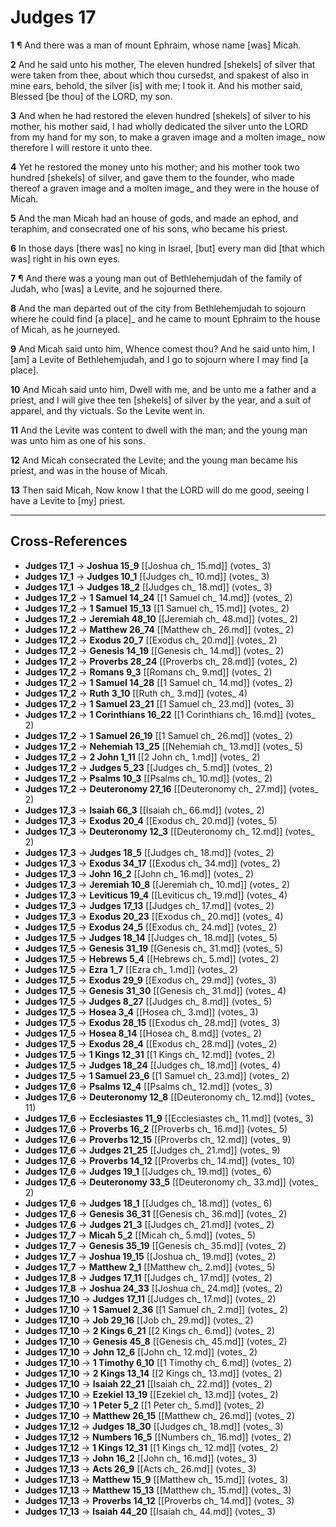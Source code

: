 # Judges 17

**1** ¶ And there was a man of mount Ephraim, whose name [was] Micah.

**2** And he said unto his mother, The eleven hundred [shekels] of silver that were taken from thee, about which thou cursedst, and spakest of also in mine ears, behold, the silver [is] with me; I took it. And his mother said, Blessed [be thou] of the LORD, my son.

**3** And when he had restored the eleven hundred [shekels] of silver to his mother, his mother said, I had wholly dedicated the silver unto the LORD from my hand for my son, to make a graven image and a molten image_ now therefore I will restore it unto thee.

**4** Yet he restored the money unto his mother; and his mother took two hundred [shekels] of silver, and gave them to the founder, who made thereof a graven image and a molten image_ and they were in the house of Micah.

**5** And the man Micah had an house of gods, and made an ephod, and teraphim, and consecrated one of his sons, who became his priest.

**6** In those days [there was] no king in Israel, [but] every man did [that which was] right in his own eyes.

**7** ¶ And there was a young man out of Bethlehemjudah of the family of Judah, who [was] a Levite, and he sojourned there.

**8** And the man departed out of the city from Bethlehemjudah to sojourn where he could find [a place]_ and he came to mount Ephraim to the house of Micah, as he journeyed.

**9** And Micah said unto him, Whence comest thou? And he said unto him, I [am] a Levite of Bethlehemjudah, and I go to sojourn where I may find [a place].

**10** And Micah said unto him, Dwell with me, and be unto me a father and a priest, and I will give thee ten [shekels] of silver by the year, and a suit of apparel, and thy victuals. So the Levite went in.

**11** And the Levite was content to dwell with the man; and the young man was unto him as one of his sons.

**12** And Micah consecrated the Levite; and the young man became his priest, and was in the house of Micah.

**13** Then said Micah, Now know I that the LORD will do me good, seeing I have a Levite to [my] priest.

---

## Cross-References

- **Judges 17_1** → **Joshua 15_9** [[Joshua ch_ 15.md]] (votes_ 3)
- **Judges 17_1** → **Judges 10_1** [[Judges ch_ 10.md]] (votes_ 3)
- **Judges 17_1** → **Judges 18_2** [[Judges ch_ 18.md]] (votes_ 3)
- **Judges 17_2** → **1 Samuel 14_24** [[1 Samuel ch_ 14.md]] (votes_ 2)
- **Judges 17_2** → **1 Samuel 15_13** [[1 Samuel ch_ 15.md]] (votes_ 2)
- **Judges 17_2** → **Jeremiah 48_10** [[Jeremiah ch_ 48.md]] (votes_ 2)
- **Judges 17_2** → **Matthew 26_74** [[Matthew ch_ 26.md]] (votes_ 2)
- **Judges 17_2** → **Exodus 20_7** [[Exodus ch_ 20.md]] (votes_ 2)
- **Judges 17_2** → **Genesis 14_19** [[Genesis ch_ 14.md]] (votes_ 2)
- **Judges 17_2** → **Proverbs 28_24** [[Proverbs ch_ 28.md]] (votes_ 2)
- **Judges 17_2** → **Romans 9_3** [[Romans ch_ 9.md]] (votes_ 2)
- **Judges 17_2** → **1 Samuel 14_28** [[1 Samuel ch_ 14.md]] (votes_ 2)
- **Judges 17_2** → **Ruth 3_10** [[Ruth ch_ 3.md]] (votes_ 4)
- **Judges 17_2** → **1 Samuel 23_21** [[1 Samuel ch_ 23.md]] (votes_ 3)
- **Judges 17_2** → **1 Corinthians 16_22** [[1 Corinthians ch_ 16.md]] (votes_ 2)
- **Judges 17_2** → **1 Samuel 26_19** [[1 Samuel ch_ 26.md]] (votes_ 2)
- **Judges 17_2** → **Nehemiah 13_25** [[Nehemiah ch_ 13.md]] (votes_ 5)
- **Judges 17_2** → **2 John 1_11** [[2 John ch_ 1.md]] (votes_ 2)
- **Judges 17_2** → **Judges 5_23** [[Judges ch_ 5.md]] (votes_ 2)
- **Judges 17_2** → **Psalms 10_3** [[Psalms ch_ 10.md]] (votes_ 2)
- **Judges 17_2** → **Deuteronomy 27_16** [[Deuteronomy ch_ 27.md]] (votes_ 2)
- **Judges 17_3** → **Isaiah 66_3** [[Isaiah ch_ 66.md]] (votes_ 2)
- **Judges 17_3** → **Exodus 20_4** [[Exodus ch_ 20.md]] (votes_ 5)
- **Judges 17_3** → **Deuteronomy 12_3** [[Deuteronomy ch_ 12.md]] (votes_ 2)
- **Judges 17_3** → **Judges 18_5** [[Judges ch_ 18.md]] (votes_ 2)
- **Judges 17_3** → **Exodus 34_17** [[Exodus ch_ 34.md]] (votes_ 2)
- **Judges 17_3** → **John 16_2** [[John ch_ 16.md]] (votes_ 2)
- **Judges 17_3** → **Jeremiah 10_8** [[Jeremiah ch_ 10.md]] (votes_ 2)
- **Judges 17_3** → **Leviticus 19_4** [[Leviticus ch_ 19.md]] (votes_ 4)
- **Judges 17_3** → **Judges 17_13** [[Judges ch_ 17.md]] (votes_ 2)
- **Judges 17_3** → **Exodus 20_23** [[Exodus ch_ 20.md]] (votes_ 4)
- **Judges 17_5** → **Exodus 24_5** [[Exodus ch_ 24.md]] (votes_ 2)
- **Judges 17_5** → **Judges 18_14** [[Judges ch_ 18.md]] (votes_ 5)
- **Judges 17_5** → **Genesis 31_19** [[Genesis ch_ 31.md]] (votes_ 5)
- **Judges 17_5** → **Hebrews 5_4** [[Hebrews ch_ 5.md]] (votes_ 2)
- **Judges 17_5** → **Ezra 1_7** [[Ezra ch_ 1.md]] (votes_ 2)
- **Judges 17_5** → **Exodus 29_9** [[Exodus ch_ 29.md]] (votes_ 3)
- **Judges 17_5** → **Genesis 31_30** [[Genesis ch_ 31.md]] (votes_ 4)
- **Judges 17_5** → **Judges 8_27** [[Judges ch_ 8.md]] (votes_ 5)
- **Judges 17_5** → **Hosea 3_4** [[Hosea ch_ 3.md]] (votes_ 3)
- **Judges 17_5** → **Exodus 28_15** [[Exodus ch_ 28.md]] (votes_ 3)
- **Judges 17_5** → **Hosea 8_14** [[Hosea ch_ 8.md]] (votes_ 2)
- **Judges 17_5** → **Exodus 28_4** [[Exodus ch_ 28.md]] (votes_ 2)
- **Judges 17_5** → **1 Kings 12_31** [[1 Kings ch_ 12.md]] (votes_ 2)
- **Judges 17_5** → **Judges 18_24** [[Judges ch_ 18.md]] (votes_ 4)
- **Judges 17_5** → **1 Samuel 23_6** [[1 Samuel ch_ 23.md]] (votes_ 2)
- **Judges 17_6** → **Psalms 12_4** [[Psalms ch_ 12.md]] (votes_ 3)
- **Judges 17_6** → **Deuteronomy 12_8** [[Deuteronomy ch_ 12.md]] (votes_ 11)
- **Judges 17_6** → **Ecclesiastes 11_9** [[Ecclesiastes ch_ 11.md]] (votes_ 3)
- **Judges 17_6** → **Proverbs 16_2** [[Proverbs ch_ 16.md]] (votes_ 5)
- **Judges 17_6** → **Proverbs 12_15** [[Proverbs ch_ 12.md]] (votes_ 9)
- **Judges 17_6** → **Judges 21_25** [[Judges ch_ 21.md]] (votes_ 9)
- **Judges 17_6** → **Proverbs 14_12** [[Proverbs ch_ 14.md]] (votes_ 10)
- **Judges 17_6** → **Judges 19_1** [[Judges ch_ 19.md]] (votes_ 6)
- **Judges 17_6** → **Deuteronomy 33_5** [[Deuteronomy ch_ 33.md]] (votes_ 2)
- **Judges 17_6** → **Judges 18_1** [[Judges ch_ 18.md]] (votes_ 6)
- **Judges 17_6** → **Genesis 36_31** [[Genesis ch_ 36.md]] (votes_ 2)
- **Judges 17_6** → **Judges 21_3** [[Judges ch_ 21.md]] (votes_ 2)
- **Judges 17_7** → **Micah 5_2** [[Micah ch_ 5.md]] (votes_ 5)
- **Judges 17_7** → **Genesis 35_19** [[Genesis ch_ 35.md]] (votes_ 2)
- **Judges 17_7** → **Joshua 19_15** [[Joshua ch_ 19.md]] (votes_ 2)
- **Judges 17_7** → **Matthew 2_1** [[Matthew ch_ 2.md]] (votes_ 5)
- **Judges 17_8** → **Judges 17_11** [[Judges ch_ 17.md]] (votes_ 2)
- **Judges 17_8** → **Joshua 24_33** [[Joshua ch_ 24.md]] (votes_ 2)
- **Judges 17_10** → **Judges 17_11** [[Judges ch_ 17.md]] (votes_ 2)
- **Judges 17_10** → **1 Samuel 2_36** [[1 Samuel ch_ 2.md]] (votes_ 2)
- **Judges 17_10** → **Job 29_16** [[Job ch_ 29.md]] (votes_ 2)
- **Judges 17_10** → **2 Kings 6_21** [[2 Kings ch_ 6.md]] (votes_ 2)
- **Judges 17_10** → **Genesis 45_8** [[Genesis ch_ 45.md]] (votes_ 2)
- **Judges 17_10** → **John 12_6** [[John ch_ 12.md]] (votes_ 2)
- **Judges 17_10** → **1 Timothy 6_10** [[1 Timothy ch_ 6.md]] (votes_ 2)
- **Judges 17_10** → **2 Kings 13_14** [[2 Kings ch_ 13.md]] (votes_ 2)
- **Judges 17_10** → **Isaiah 22_21** [[Isaiah ch_ 22.md]] (votes_ 2)
- **Judges 17_10** → **Ezekiel 13_19** [[Ezekiel ch_ 13.md]] (votes_ 2)
- **Judges 17_10** → **1 Peter 5_2** [[1 Peter ch_ 5.md]] (votes_ 2)
- **Judges 17_10** → **Matthew 26_15** [[Matthew ch_ 26.md]] (votes_ 2)
- **Judges 17_12** → **Judges 18_30** [[Judges ch_ 18.md]] (votes_ 3)
- **Judges 17_12** → **Numbers 16_5** [[Numbers ch_ 16.md]] (votes_ 2)
- **Judges 17_12** → **1 Kings 12_31** [[1 Kings ch_ 12.md]] (votes_ 2)
- **Judges 17_13** → **John 16_2** [[John ch_ 16.md]] (votes_ 3)
- **Judges 17_13** → **Acts 26_9** [[Acts ch_ 26.md]] (votes_ 3)
- **Judges 17_13** → **Matthew 15_9** [[Matthew ch_ 15.md]] (votes_ 3)
- **Judges 17_13** → **Matthew 15_13** [[Matthew ch_ 15.md]] (votes_ 3)
- **Judges 17_13** → **Proverbs 14_12** [[Proverbs ch_ 14.md]] (votes_ 3)
- **Judges 17_13** → **Isaiah 44_20** [[Isaiah ch_ 44.md]] (votes_ 3)
